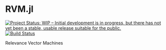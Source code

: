 # RVM.jl

[![Project Status: WIP – Initial development is in progress, but there has not yet been a stable, usable release suitable for the public.](http://www.repostatus.org/badges/latest/wip.svg)](http://www.repostatus.org/#wip)
[![Build Status](https://travis-ci.org/probinso/SRM.jl.svg?branch=master)](https://travis-ci.org/probinso/SRM.jl.svg?branch=master)



Relevance Vector Machines
